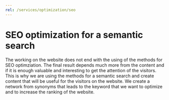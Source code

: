 ```yaml
---
rel: /services/optimization/seo
---
```

# SEO optimization for a **semantic search**
The working on the website does not end with the using of the methods for SEO optimziation. The final result depends much more from the content and if it is enough valuable and interesting to get the attention of the visitors. This is why we are using the methods for a semantic search and create content that will be useful for the visitors on the website. We create a network from synonyms that leads to the keyword that we want to optimize and to increase the ranking of the website.